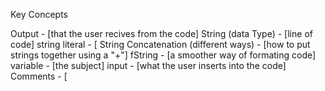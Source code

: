 Key Concepts

Output - [that the user recives from the code]
String (data Type) - [line of code]
string literal - [
String Concatenation (different ways) - [how to put strings together using a "+"]
fString - [a smoother way of formating code]
variable - [the subject]
input - [what the user inserts into the code]
Comments - [

